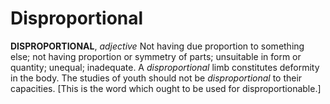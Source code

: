 # Disproportional

**DISPROPORTIONAL**, _adjective_ Not having due proportion to something else; not having proportion or symmetry of parts; unsuitable in form or quantity; unequal; inadequate. A _disproportional_ limb constitutes deformity in the body. The studies of youth should not be _disproportional_ to their capacities. \[This is the word which ought to be used for disproportionable.\]